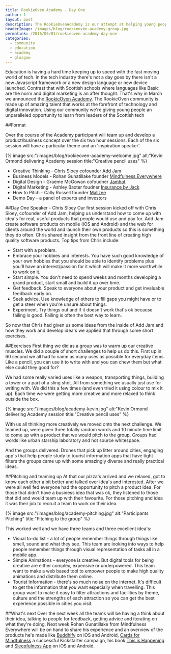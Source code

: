 ```yaml
---
title: RookieOven Academy - Day One
author: 1
layout: post
description: The RookieOvenAcademy is our attempt at helping young people start a successful career in tech. Our first session of the Academy on 31st of May 2016 was kicked off by cofounder of Add Jam Chris Sloey.
headerImage: /images/blog/rookieoven-academy-group.jpg
permalink: /2016/06/01/rookieoven-academy-day-one
categories:
  - community
  - education
  - academy
  - glasgow
---
```

Education is having a hard time keeping up to speed with the fast moving world of tech. In the tech industry there's not a day goes by there isn't a new Javascript framework or a new design language or new device launched. Contrast that with Scottish schools where languages like Basic are the norm and digital marketing is an after thought. That's why in March we announced the [RookieOven Academy](https://rookieoven.com/2016/03/31/launching-our-academy). The RookieOven community is made up of amazing talent that works at the forefront of technology and digital innovation. Using our community we're giving young people an unparalleled opportunity to learn from leaders of the Scottish tech

##Format

Over the course of the Academy participant will team up and develop a product/business concept over the six two hour sessions. Each of the six session will have a particular theme and an 'inspiration speaker'.

{% image src:"/images/blog/rookieoven-academy-welcome.jpg" alt:"Kevin Ormond delivering Academy session title:"Creative pencil uses" %}

* Creative Thinking - Chris Sloey cofounder [Add Jam](https://addjam.com)
* Business Models - Rohan Gunatillake founder [Mindfulness Everywhere](http://www.mindfulnesseverywhere.io)
* Digital Design - Graeme McGowan cofoudner [Jamhot](http://thisisjamhot.com)
* Digital Marketing - Ashley Baxter foudner [Insurance by Jack](http://insurancebyjack.co.uk)
* How to Pitch - Cally Russell founder [Mallzee](http://mallzee.com)
* Demo Day - a panel of experts and investors

##Day One Speaker - Chris Sloey
Our first session kicked off with Chris Sloey, cofounder of Add Jam, helping us understand how to come up with idea's for real, useful products that people would use and pay for. Add Jam create software products on mobile (iOS and Android) and the web for clients around the world and launch their own products so this is something they do often. Chris shared insight from the front line of creating high quality software products. Top tips from Chris include:

* Start with a problem.
* Embrace your hobbies and interests. You have such good knowledge of your own hobbies that you should be able to identify problems plus you'll have an interest/passion for it which will make it more worthwhile to work on it.
* Start simple. You don't need to spend weeks and months developing a grand product, start small and build it up over time.
* Get feedback. Speak to everyone about your product and get invaluable feedback early on.
* Seek advice. Use knowledge of others to fill gaps you might have or to get a steer when you're unsure about things.
* Experiment. Try things out and if it doesn't work that's ok because failing is good. Failing is often the best way to learn.

So now that Chris had given us some ideas from the inside of Add Jam and how they work and develop idea's we applied that through some short exercises.

##Exercises
First thing we did as a group was to warm up our creative muscles. We did a couple of short challenges to help us do this. First up in 60 second we all had to name as many uses as possible for everyday items. Like a pencil, you can use it to write with and you can chew them but what else could they good for?

We had some really varied uses like a weapon, transporting things, building a tower or a part of a sling shot. All from something we usually just use for writing with. We did this a few times (and even tried it using colour to mix it up). Each time we were getting more creative and more relaxed to think outside the box.

{% image src:"/images/blog/academy-kevin.jpg" alt:"Kevin Ormond delivering Academy session title:"Creative pencil uses" %}

With us all thinking more creatively we moved onto the next challenge. We teamed up, were given three totally random words and 10 minute time limit to come up with a product that we would pitch to the group. Groups had words like urban starship laboratory and hot source whitespace.

And the groups delivered. Drones that pick up litter around cities, engaging app's that help people study  to tourist information apps that have tight filters the groups came up with some amazingly diverse and really practical ideas.

##Pitching and teaming up
At that our pizza's arrived and we relaxed, got to know each other a bit better and talked over idea's and interested. After we were all well fed everyone had the opportunity to pitch a product idea. For those that didn't have a business idea that was ok, they listened to those that did and would team up with their favourite. For those pitching and idea it was their job to recruit a team to work on their idea.

{% image src:"/images/blog/academy-pitching.jpg" alt:"Participants Pitching" title:"Pitching to the group" %}

This worked well and we have three teams and three excellent idea's:

* Visual to-do list - a lot of people remember things through things like smell, sound and what they see. This team are looking into ways to help people remember things through visual representation of tasks all in a mobile app.
* Simple Animations - everyone is creative. But digital tools for being creative are either complex, expensive or underpowered. This team want to make a web based tool to empower people to make high quality animations and distribute them online.
* Tourist Information - there's so much noise on the internet. It's difficult to get the information that *you* want especially when travelling. This group want to make it easy to filter attractions and facilities by theme, culture and the strengths of each attraction so you can get the best experience possible in cities you visit.

##What's next
Over the next week all the teams will be having a think about their idea, talking to people for feedback, getting advice and iterating on what they're doing. Next week Rohan Gunatillake from Mindfulness Everywhere will be on hand to share his experience and an overview of the products he's made like [Buddhify](http://buddhify.com) on iOS and Android, [Cards for Mindfulness](http://www.mindfulnesseverywhere.io/cards/) a successful Kickstarter campaign, his book [This is Happening](https://www.amazon.co.uk/This-Happening-Redesigning-mindfulness-modern/dp/1509803122?ie=UTF8&*Version*=1&*entries*=0) and [Sleepfulness App](http://www.sleepfulnessapp.com) on iOS and Android.

